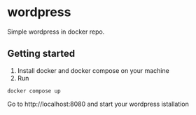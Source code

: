 # wordpress
Simple wordpress in docker repo.

## Getting started
1. Install docker and docker compose on your machine
2. Run 
```
docker compose up
```
Go to http://localhost:8080 and start your wordpress istallation

